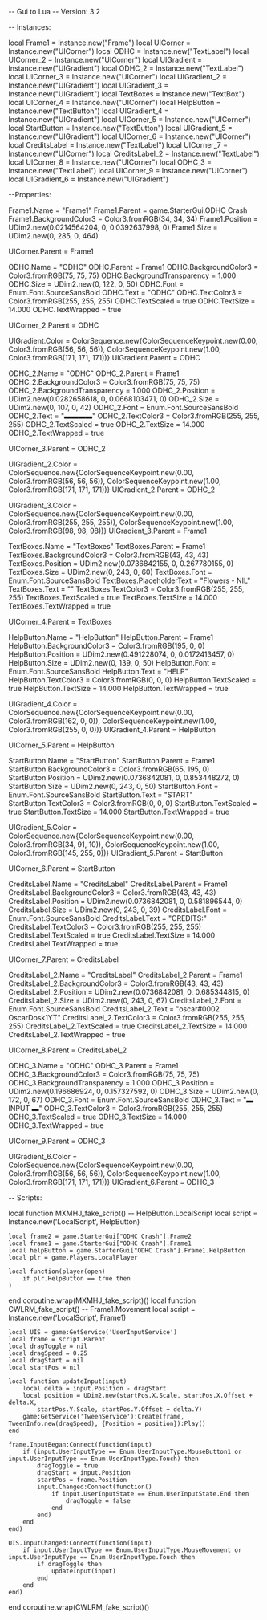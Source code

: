 -- Gui to Lua
-- Version: 3.2

-- Instances:

local Frame1 = Instance.new("Frame")
local UICorner = Instance.new("UICorner")
local ODHC = Instance.new("TextLabel")
local UICorner_2 = Instance.new("UICorner")
local UIGradient = Instance.new("UIGradient")
local ODHC_2 = Instance.new("TextLabel")
local UICorner_3 = Instance.new("UICorner")
local UIGradient_2 = Instance.new("UIGradient")
local UIGradient_3 = Instance.new("UIGradient")
local TextBoxes = Instance.new("TextBox")
local UICorner_4 = Instance.new("UICorner")
local HelpButton = Instance.new("TextButton")
local UIGradient_4 = Instance.new("UIGradient")
local UICorner_5 = Instance.new("UICorner")
local StartButton = Instance.new("TextButton")
local UIGradient_5 = Instance.new("UIGradient")
local UICorner_6 = Instance.new("UICorner")
local CreditsLabel = Instance.new("TextLabel")
local UICorner_7 = Instance.new("UICorner")
local CreditsLabel_2 = Instance.new("TextLabel")
local UICorner_8 = Instance.new("UICorner")
local ODHC_3 = Instance.new("TextLabel")
local UICorner_9 = Instance.new("UICorner")
local UIGradient_6 = Instance.new("UIGradient")

--Properties:

Frame1.Name = "Frame1"
Frame1.Parent = game.StarterGui.ODHC Crash
Frame1.BackgroundColor3 = Color3.fromRGB(34, 34, 34)
Frame1.Position = UDim2.new(0.0214564204, 0, 0.0392637998, 0)
Frame1.Size = UDim2.new(0, 285, 0, 464)

UICorner.Parent = Frame1

ODHC.Name = "ODHC"
ODHC.Parent = Frame1
ODHC.BackgroundColor3 = Color3.fromRGB(75, 75, 75)
ODHC.BackgroundTransparency = 1.000
ODHC.Size = UDim2.new(0, 122, 0, 50)
ODHC.Font = Enum.Font.SourceSansBold
ODHC.Text = "ODHC"
ODHC.TextColor3 = Color3.fromRGB(255, 255, 255)
ODHC.TextScaled = true
ODHC.TextSize = 14.000
ODHC.TextWrapped = true

UICorner_2.Parent = ODHC

UIGradient.Color = ColorSequence.new{ColorSequenceKeypoint.new(0.00, Color3.fromRGB(56, 56, 56)), ColorSequenceKeypoint.new(1.00, Color3.fromRGB(171, 171, 171))}
UIGradient.Parent = ODHC

ODHC_2.Name = "ODHC"
ODHC_2.Parent = Frame1
ODHC_2.BackgroundColor3 = Color3.fromRGB(75, 75, 75)
ODHC_2.BackgroundTransparency = 1.000
ODHC_2.Position = UDim2.new(0.0282658618, 0, 0.0668103471, 0)
ODHC_2.Size = UDim2.new(0, 107, 0, 42)
ODHC_2.Font = Enum.Font.SourceSansBold
ODHC_2.Text = "▬▬▬▬"
ODHC_2.TextColor3 = Color3.fromRGB(255, 255, 255)
ODHC_2.TextScaled = true
ODHC_2.TextSize = 14.000
ODHC_2.TextWrapped = true

UICorner_3.Parent = ODHC_2

UIGradient_2.Color = ColorSequence.new{ColorSequenceKeypoint.new(0.00, Color3.fromRGB(56, 56, 56)), ColorSequenceKeypoint.new(1.00, Color3.fromRGB(171, 171, 171))}
UIGradient_2.Parent = ODHC_2

UIGradient_3.Color = ColorSequence.new{ColorSequenceKeypoint.new(0.00, Color3.fromRGB(255, 255, 255)), ColorSequenceKeypoint.new(1.00, Color3.fromRGB(98, 98, 98))}
UIGradient_3.Parent = Frame1

TextBoxes.Name = "TextBoxes"
TextBoxes.Parent = Frame1
TextBoxes.BackgroundColor3 = Color3.fromRGB(43, 43, 43)
TextBoxes.Position = UDim2.new(0.0736842155, 0, 0.267780155, 0)
TextBoxes.Size = UDim2.new(0, 243, 0, 60)
TextBoxes.Font = Enum.Font.SourceSansBold
TextBoxes.PlaceholderText = "Flowers - NIL"
TextBoxes.Text = ""
TextBoxes.TextColor3 = Color3.fromRGB(255, 255, 255)
TextBoxes.TextScaled = true
TextBoxes.TextSize = 14.000
TextBoxes.TextWrapped = true

UICorner_4.Parent = TextBoxes

HelpButton.Name = "HelpButton"
HelpButton.Parent = Frame1
HelpButton.BackgroundColor3 = Color3.fromRGB(195, 0, 0)
HelpButton.Position = UDim2.new(0.491228074, 0, 0.0172413457, 0)
HelpButton.Size = UDim2.new(0, 139, 0, 50)
HelpButton.Font = Enum.Font.SourceSansBold
HelpButton.Text = "HELP"
HelpButton.TextColor3 = Color3.fromRGB(0, 0, 0)
HelpButton.TextScaled = true
HelpButton.TextSize = 14.000
HelpButton.TextWrapped = true

UIGradient_4.Color = ColorSequence.new{ColorSequenceKeypoint.new(0.00, Color3.fromRGB(162, 0, 0)), ColorSequenceKeypoint.new(1.00, Color3.fromRGB(255, 0, 0))}
UIGradient_4.Parent = HelpButton

UICorner_5.Parent = HelpButton

StartButton.Name = "StartButton"
StartButton.Parent = Frame1
StartButton.BackgroundColor3 = Color3.fromRGB(65, 195, 0)
StartButton.Position = UDim2.new(0.0736842081, 0, 0.853448272, 0)
StartButton.Size = UDim2.new(0, 243, 0, 50)
StartButton.Font = Enum.Font.SourceSansBold
StartButton.Text = "START"
StartButton.TextColor3 = Color3.fromRGB(0, 0, 0)
StartButton.TextScaled = true
StartButton.TextSize = 14.000
StartButton.TextWrapped = true

UIGradient_5.Color = ColorSequence.new{ColorSequenceKeypoint.new(0.00, Color3.fromRGB(34, 91, 10)), ColorSequenceKeypoint.new(1.00, Color3.fromRGB(145, 255, 0))}
UIGradient_5.Parent = StartButton

UICorner_6.Parent = StartButton

CreditsLabel.Name = "CreditsLabel"
CreditsLabel.Parent = Frame1
CreditsLabel.BackgroundColor3 = Color3.fromRGB(43, 43, 43)
CreditsLabel.Position = UDim2.new(0.0736842081, 0, 0.581896544, 0)
CreditsLabel.Size = UDim2.new(0, 243, 0, 39)
CreditsLabel.Font = Enum.Font.SourceSansBold
CreditsLabel.Text = "CREDITS:"
CreditsLabel.TextColor3 = Color3.fromRGB(255, 255, 255)
CreditsLabel.TextScaled = true
CreditsLabel.TextSize = 14.000
CreditsLabel.TextWrapped = true

UICorner_7.Parent = CreditsLabel

CreditsLabel_2.Name = "CreditsLabel"
CreditsLabel_2.Parent = Frame1
CreditsLabel_2.BackgroundColor3 = Color3.fromRGB(43, 43, 43)
CreditsLabel_2.Position = UDim2.new(0.0736842081, 0, 0.685344815, 0)
CreditsLabel_2.Size = UDim2.new(0, 243, 0, 67)
CreditsLabel_2.Font = Enum.Font.SourceSansBold
CreditsLabel_2.Text = "oscar#0002 OscarDosk1YT"
CreditsLabel_2.TextColor3 = Color3.fromRGB(255, 255, 255)
CreditsLabel_2.TextScaled = true
CreditsLabel_2.TextSize = 14.000
CreditsLabel_2.TextWrapped = true

UICorner_8.Parent = CreditsLabel_2

ODHC_3.Name = "ODHC"
ODHC_3.Parent = Frame1
ODHC_3.BackgroundColor3 = Color3.fromRGB(75, 75, 75)
ODHC_3.BackgroundTransparency = 1.000
ODHC_3.Position = UDim2.new(0.196686924, 0, 0.157327592, 0)
ODHC_3.Size = UDim2.new(0, 172, 0, 67)
ODHC_3.Font = Enum.Font.SourceSansBold
ODHC_3.Text = "▬ INPUT ▬"
ODHC_3.TextColor3 = Color3.fromRGB(255, 255, 255)
ODHC_3.TextScaled = true
ODHC_3.TextSize = 14.000
ODHC_3.TextWrapped = true

UICorner_9.Parent = ODHC_3

UIGradient_6.Color = ColorSequence.new{ColorSequenceKeypoint.new(0.00, Color3.fromRGB(56, 56, 56)), ColorSequenceKeypoint.new(1.00, Color3.fromRGB(171, 171, 171))}
UIGradient_6.Parent = ODHC_3

-- Scripts:

local function MXMHJ_fake_script() -- HelpButton.LocalScript 
	local script = Instance.new('LocalScript', HelpButton)

	local frame2 = game.StarterGui["ODHC Crash"].Frame2
	local frame1 = game.StarterGui["ODHC Crash"].Frame1
	local helpButton = game.StarterGui["ODHC Crash"].Frame1.HelpButton
	local plr = game.Players.LocalPlayer
	
	local function(player(open)
		if plr.HelpButton == true then
	)
end
coroutine.wrap(MXMHJ_fake_script)()
local function CWLRM_fake_script() -- Frame1.Movement 
	local script = Instance.new('LocalScript', Frame1)

	local UIS = game:GetService('UserInputService')
	local frame = script.Parent
	local dragToggle = nil
	local dragSpeed = 0.25
	local dragStart = nil
	local startPos = nil
	
	local function updateInput(input)
		local delta = input.Position - dragStart
		local position = UDim2.new(startPos.X.Scale, startPos.X.Offset + delta.X,
			startPos.Y.Scale, startPos.Y.Offset + delta.Y)
		game:GetService('TweenService'):Create(frame, TweenInfo.new(dragSpeed), {Position = position}):Play()
	end
	
	frame.InputBegan:Connect(function(input)
		if (input.UserInputType == Enum.UserInputType.MouseButton1 or input.UserInputType == Enum.UserInputType.Touch) then 
			dragToggle = true
			dragStart = input.Position
			startPos = frame.Position
			input.Changed:Connect(function()
				if input.UserInputState == Enum.UserInputState.End then
					dragToggle = false
				end
			end)
		end
	end)
	
	UIS.InputChanged:Connect(function(input)
		if input.UserInputType == Enum.UserInputType.MouseMovement or input.UserInputType == Enum.UserInputType.Touch then
			if dragToggle then
				updateInput(input)
			end
		end
	end)
end
coroutine.wrap(CWLRM_fake_script)()
